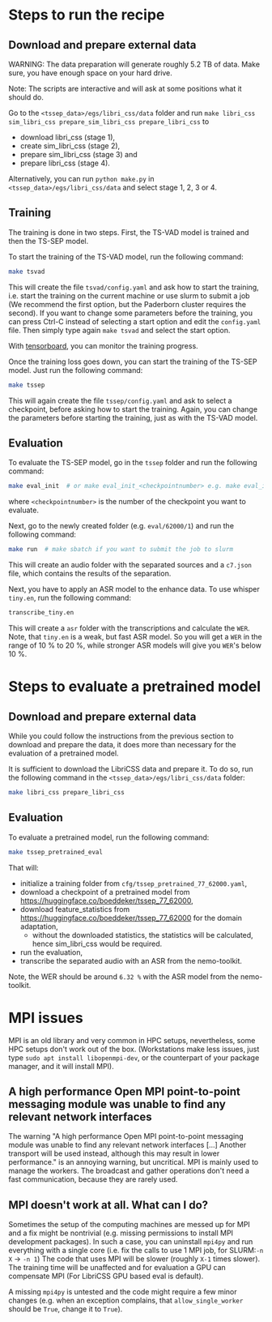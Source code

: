 # Steps to run the recipe

## Download and prepare external data

WARNING: The data preparation will generate roughly 5.2 TB of data.
Make sure, you have enough space on your hard drive.

Note: The scripts are interactive and will ask at some positions what it should
      do.

Go to the `<tssep_data>/egs/libri_css/data` folder and run
`make libri_css sim_libri_css prepare_sim_libri_css prepare_libri_css` to 
 - download libri_css (stage 1),
 - create sim_libri_css (stage 2),
 - prepare sim_libri_css (stage 3) and 
 - prepare libri_css (stage 4).

Alternatively, you can run `python make.py` in `<tssep_data>/egs/libri_css/data` and select stage 1, 2, 3 or 4.

## Training

The training is done in two steps. First, the TS-VAD model is trained and then
the TS-SEP model.

To start the training of the TS-VAD model, run the following command:
```bash
make tsvad
```
This will create the file `tsvad/config.yaml` and ask how to start the
training, i.e. start the training on the current machine or use slurm to submit
a job (We recommend the first option, but the Paderborn cluster requires the
second).
If you want to change some parameters before the training, you can press Ctrl-C
instead of selecting a start option and edit the `config.yaml` file. Then 
simply type again `make tsvad` and select the start option.

With [tensorboard](https://www.tensorflow.org/tensorboard), you can monitor the training progress.

Once the training loss goes down, you can start the training of the TS-SEP
model. Just run the following command:
```bash
make tssep
```
This will again create the file `tssep/config.yaml` and ask to select a
checkpoint, before asking how to start the training. Again, you can change the
parameters before starting the training, just as with the TS-VAD model.

## Evaluation

To evaluate the TS-SEP model, go in the `tssep` folder and run the following
command:
```bash
make eval_init  # or make eval_init_<checkpointnumber> e.g. make eval_init_62000
```
where `<checkpointnumber>` is the number of the checkpoint you want to
evaluate.

Next, go to the newly created folder (e.g. `eval/62000/1`) and run the
following command:
```bash
make run  # make sbatch if you want to submit the job to slurm
```

This will create an audio folder with the separated sources and a `c7.json`
file, which contains the results of the separation.

Next, you have to apply an ASR model to the enhance data.
To use whisper `tiny.en`, run the following command:
```bash
transcribe_tiny.en
```
This will create a `asr` folder with the transcriptions and calculate the 
`WER`. Note, that `tiny.en` is a weak, but fast ASR model. So you will get
a `WER` in the range of 10 % to 20 %, while stronger ASR models will give you
`WER`'s below 10 %.

# Steps to evaluate a pretrained model

## Download and prepare external data

While you could follow the instructions from the previous section to download
and prepare the data, it does more than necessary for the evaluation of a
pretrained model.

It is sufficient to download the LibriCSS data and prepare it. To do so, run
the following command in the `<tssep_data>/egs/libri_css/data` folder:
```bash
make libri_css prepare_libri_css
```

## Evaluation

To evaluate a pretrained model, run the following command:
```bash
make tssep_pretrained_eval
```
That will:
 - initialize a training folder from `cfg/tssep_pretrained_77_62000.yaml`,
 - download a checkpoint of a pretrained model from https://huggingface.co/boeddeker/tssep_77_62000,
 - download feature_statistics from https://huggingface.co/boeddeker/tssep_77_62000 for the domain adaptation,
   - without the downloaded statistics, the statistics will be calculated,
     hence sim_libri_css would be required.
 - run the evaluation,
 - transcribe the separated audio with an ASR from the nemo-toolkit.

Note, the WER should be around `6.32 %` with the ASR model from the nemo-toolkit.

# MPI issues

MPI is an old library and very common in HPC setups, nevertheless, some HPC setups don't work out of the box.
(Workstations make less issues, just type `sudo apt install libopenmpi-dev`, or the counterpart of your package manager, 
and it will install MPI).

## A high performance Open MPI point-to-point messaging module was unable to find any relevant network interfaces

The warning "A high performance Open MPI point-to-point messaging module was unable to find any relevant network interfaces
[...] Another transport will be used instead, although this may result in lower performance."
is an annoying warning, but uncritical. MPI is mainly used to manage the workers.
The broadcast and gather operations don't need a fast communication, because they are rarely used.

## MPI doesn't work at all. What can I do?

Sometimes the setup of the computing machines are messed up for MPI and a fix might be nontrivial
(e.g. missing permissions to install MPI development packages).
In such a case, you can uninstall `mpi4py` and run everything with a single core (i.e. fix the calls to use 1 MPI job, for SLURM:`-n X` -> `-n 1`)
The code that uses MPI will be slower (roughly `X-1` times slower).
The training time will be unaffected and for evaluation a GPU can compensate MPI (For LibriCSS GPU based eval is default).

A missing `mpi4py` is untested and the code might require a few minor changes 
(e.g. when an exception complains, that `allow_single_worker` should be `True`, change it to `True`).
